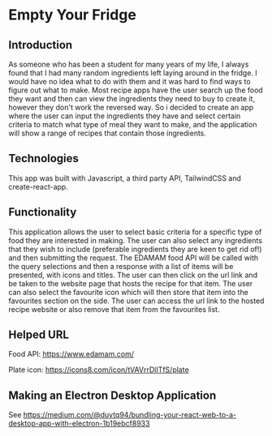 # Empty Your Fridge

## Introduction

As someone who has been a student for many years of my life, I always found that I had many random ingredients left laying around in the fridge. I would have no idea what to do with them and it was hard to find ways to figure out what to make. Most recipe apps have the user search up the food they want and then can view the ingredients they need to buy to create it, however they don't work the reversed way. So i decided to create an app where the user can input the ingredients they have and select certain criteria to match what type of meal they want to make, and the application will show a range of recipes that contain those ingredients.

## Technologies

This app was built with Javascript, a third party API, TailwindCSS and create-react-app.

## Functionality

This application allows the user to select basic criteria for a specific type of food they are interested in making. The user can also select any ingredients that they wish to include (preferable ingredients they are keen to get rid of!) and then submitting the request. The EDAMAM food API will be called with the query selections and then a response with a list of items will be presented, with icons and titles. The user can then click on the url link and be taken to the website page that hosts the recipe for that item. The user can also select the favourite icon which will then store that item into the favourites section on the side. The user can access the url link to the hosted recipe website or also remove that item from the favourites list.

## Helped URL

Food API: https://www.edamam.com/

Plate icon: https://icons8.com/icon/tVAVrrDlITfS/plate

## Making an Electron Desktop Application

See https://medium.com/@duytq94/bundling-your-react-web-to-a-desktop-app-with-electron-1b19ebcf8933
